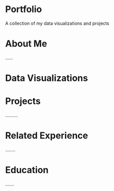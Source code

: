 # Portfolio
A collection of my data visualizations and projects

# About Me
......

# Data Visualizations

# Projects
..........
 
# Related Experience
........

# Education
.......
